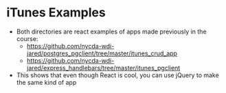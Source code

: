 # iTunes Examples

* Both directories are react examples of apps made previously in the course:
	* https://github.com/nycda-wdi-jared/postgres_pgclient/tree/master/itunes_crud_app
	* https://github.com/nycda-wdi-jared/express_handlebars/tree/master/itunes_pgclient
* This shows that even though React is cool, you can use jQuery to make the same kind of app